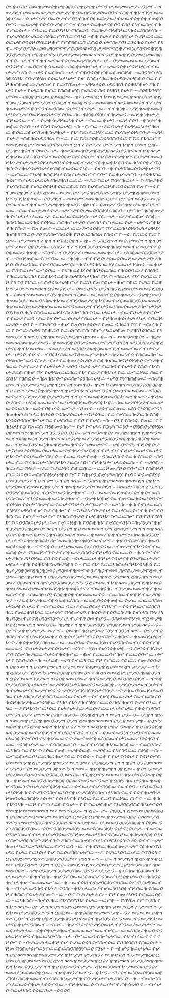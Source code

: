 ᜏᜎᜈᜉᜈᜆᜈᜇᜈᜌᜇᜏᜈᜌᜈᜂᜈᜉᜏᜈᜌᜏᜈᜌᜎᜋᜌۦᜇᜌᜇᜌᜌᜑᜏᜌᜎᜑᜎᜅᜌᜐᜎᜌᜇᜁᜇᜁᜌᜌᜌᜌᜌᜆᜈᜊᜇᜈᜏᜈᜌᜏᜇᜏᜏᜎᜎᜊᜈᜎᜈᜀᜎᜐᜎᜇᜇᜂᜈᜉᜇᜑᜏۦᜌᜎᜌᜆᜏᜇᜏᜌᜎᜆᜏᜂᜎᜈᜎᜏᜈᜇᜈᜌᜇᜂᜎᜀᜇᜎᜏᜈᜏᜈᜎᜅᜈᜏᜏᜆᜏᜑᜇᜇᜌᜈᜎᜏᜎᜏᜌᜂᜈᜆᜎᜋᜎᜊᜌᜎᜇᜈᜌᜎᜈᜏᜏᜎᜈᜂᜎᜂᜎᜇᜈᜋᜎᜈᜎᜆᜇᜏᜌᜑᜎᜏᜇᜇᜎᜁᜏᜂᜐᜀᜎᜂᜈᜇᜏۦᜎᜁᜈᜉᜎᜐᜈᜐᜇᜂᜈᜏᜇᜐᜈᜀᜈᜑᜎᜉᜌᜏᜈᜀᜌᜇᜏۦᜈᜐᜇᜆᜏᜐᜇᜎᜏᜂᜏᜑᜈᜈᜎᜌᜌᜎᜏۦᜈᜀᜌᜎᜌᜐᜇᜏᜇᜇᜏᜇᜌᜈᜏᜏᜏᜐᜏᜐᜇᜐᜈᜆᜎᜆᜈᜂᜈᜇᜈᜇᜈᜊᜏۦᜌᜆᜈᜉᜏᜂᜇᜂᜏᜈᜏᜎᜌᜆᜎᜂᜎᜑᜎᜋᜏᜆᜈᜅᜏᜇᜌᜐᜎᜎᜎᜆᜈᜏᜇᜁᜇᜐᜌۦᜇᜎᜎᜊᜈᜆᜇᜂᜌᜐᜎᜇᜈᜐᜈᜂᜏᜐᜌᜌᜏᜎᜌᜈᜈᜉᜎᜀᜌᜌᜌᜌᜇᜌᜇᜁᜎᜎᜎᜏᜌۦᜈᜁᜈᜐᜏᜌᜇᜂᜌᜁᜈᜈᜎᜎᜏᜑᜌۦᜎᜎᜎᜈᜎᜇᜎᜁᜎᜏᜌᜇᜇᜌᜈᜌᜌᜑᜌᜑᜏᜌᜇᜇᜇᜁᜇۦᜌᜂᜇᜎᜏᜏᜏᜐᜎᜑᜇᜏᜈᜎᜈᜊᜇᜇᜏᜑᜈᜈᜈᜌᜈᜆᜌۦᜎᜑᜌᜁᜏᜏᜈᜉᜏᜐᜌᜈᜎᜎᜇᜌᜌᜆᜌᜈᜎᜑᜌᜏᜎᜇᜈᜅᜈᜑᜌۦᜎᜎᜈᜏᜏᜏᜈᜆᜈᜁᜈᜅᜈᜐᜈᜑᜇᜂᜏᜂᜎᜌᜈᜂᜈᜊᜐᜀᜎᜏᜌᜂᜐᜅᜎᜏᜇᜂᜌᜂᜌᜆᜎᜋᜎᜊᜈᜉᜈᜁᜈᜏᜌᜐᜌᜌᜈᜈᜏᜎᜇᜎᜎᜐᜈᜋᜈᜅᜈᜁᜌᜌᜈᜋᜎᜎᜇᜏᜐᜅᜌᜑᜌᜐᜌᜏᜏۦᜌᜁᜈᜐᜎᜏᜈᜀᜈᜋᜌᜈᜎᜌᜏᜎᜌᜑᜎᜌᜇᜈᜎᜋᜇᜎᜈᜊᜈᜋᜈᜎᜌᜇᜏۦᜈᜏᜎᜂᜈᜐᜎᜌᜌᜑᜌᜏᜈᜀᜐᜀᜌᜎᜇᜑᜈᜐᜈᜂᜎᜊᜇۦᜈᜇᜈᜂᜇᜑᜈᜆᜌᜇᜈᜊᜎᜀᜇᜐᜇᜂᜇۦᜈᜁᜈᜌᜈᜎᜈᜐᜎᜂᜇۦᜏᜂᜇᜎᜌᜎᜌᜂᜎᜋᜈᜊᜎᜎᜇᜈᜈᜎᜏᜑᜇᜇᜈᜇᜎᜁᜏᜈᜇᜇᜏᜎᜎᜆᜌᜎᜈᜇᜇᜌᜎᜎᜈᜂᜎᜏᜎᜇᜏᜈᜇۦᜏᜌᜎᜂᜎᜌᜌᜑᜇᜑᜎᜎᜈᜂᜈᜑᜌᜐᜈᜇᜈᜇᜇᜂᜌᜂᜏᜆᜌᜆᜏᜇᜐᜅᜏᜌᜎᜋᜏᜏᜇۦᜈᜑᜈᜐᜈᜏᜐᜀᜎᜈᜌᜁᜏᜑᜇᜐᜈᜂᜈᜌᜌۦᜎᜐᜇᜏᜇᜑᜎᜑᜎᜌᜈᜊᜌᜐᜇᜂᜈᜎᜌᜑᜎᜇᜇۦᜈᜌᜏᜑᜇᜐᜎᜏᜏᜑᜈᜂᜌᜆᜈᜅᜈᜁᜎᜉᜏᜑᜌᜎᜈᜏᜎᜉᜇᜌᜈᜑᜈᜑᜈᜎᜇᜑᜌᜁᜏᜌᜌᜎᜌᜐᜇᜂᜌᜆᜈᜅᜇۦᜈᜏᜇᜁᜈᜉᜐᜅᜈᜊᜌᜈᜌᜑᜎᜀᜎᜁᜌᜇᜐᜀᜇᜇᜎᜉᜈᜋᜏᜐᜎᜏᜌᜑᜌᜐᜎᜌᜌᜑᜈᜈᜈᜏᜌᜁᜈᜅᜎᜑᜇۦᜎᜇᜎᜁᜌᜏᜈᜇᜏᜂᜏᜈᜏᜏᜇᜎᜎᜁᜎᜀᜇᜆᜎᜇᜇᜐᜇᜐᜌᜆᜇᜁᜈᜏᜎᜀᜌᜇᜎᜊᜎᜆᜈᜎᜌᜆᜏᜎᜎᜌᜎᜀᜈᜎᜌᜇᜎᜊᜈᜑᜌᜂᜈᜅᜈᜏᜎᜎᜏᜇᜏᜑᜌᜑᜈᜇᜏᜈᜇᜈᜏᜌᜈᜐᜌᜂᜈᜁᜏᜌᜏᜈᜎᜁᜎᜋᜈᜁᜌᜐᜈᜉᜇۦᜈᜀᜈᜐᜎᜉᜎᜇᜏᜏᜈᜋᜈᜋᜏᜏᜌᜆᜎᜉᜈᜅᜎᜌᜈᜋᜎᜊᜌᜌᜎᜅᜇᜂᜐᜀᜌᜎᜌᜌᜌᜏᜏᜐᜌᜌᜏᜂᜎᜏᜈᜇᜈᜎᜌᜆᜎᜈᜈᜁᜈᜀᜈᜂᜎᜁᜈᜂᜎᜏᜈᜆᜏᜐᜈᜊᜎᜉᜈᜉᜏᜌᜏᜌᜎᜋᜈᜈᜎᜇᜏᜇᜎᜂᜈᜑᜎᜋᜏᜑᜈᜎᜌᜏᜈᜇᜏᜏᜌᜈᜌᜎᜏᜑᜇᜆᜇᜁᜎᜂᜌᜈᜈᜊᜈᜐᜌᜎᜈᜉᜌᜌᜏᜆᜎᜎᜏᜆᜎᜁᜈᜉᜌᜆᜏᜑᜌᜏᜈᜀᜇᜈᜏᜆᜎᜉᜌᜁᜌᜁᜌᜌᜈᜌᜈᜐᜇᜁᜇᜑᜌᜁᜎᜇᜌᜎᜐᜀᜈᜇᜌᜑᜎᜌᜈᜌᜈᜏᜎᜉᜈᜏᜇᜈᜎᜋᜇᜏᜈᜐᜈᜏᜇᜇᜈᜁᜎᜈᜎᜉᜈᜋᜇᜐᜈᜁᜏᜏᜇᜐᜎᜅᜎᜑᜏᜎᜎᜂᜇᜏᜈᜂᜎᜆᜈᜀᜐᜅᜇᜑᜇۦᜇۦᜌᜆᜌᜏᜈᜌᜌᜈᜎᜌᜈᜀᜌᜌᜈᜐᜈᜇᜌᜇᜎᜀᜎᜋᜐᜀᜈᜅᜈᜑᜏᜏᜌᜐᜎᜑᜇᜇᜌᜎᜇᜇᜈᜈᜎᜊᜌᜆᜌᜆᜏᜎᜇᜐᜏᜑᜇۦᜏᜏᜎᜁᜎᜁᜎᜈᜎᜁᜎᜌᜌᜈᜈᜀᜈᜁᜏᜑᜈᜅᜎᜑᜈᜅᜌᜆᜏᜆᜈᜋᜌᜁᜈᜆᜌۦᜎᜁᜇᜑᜈᜁᜎᜁᜌᜌᜌᜎᜌᜑᜌᜆᜌᜎᜏᜌᜇᜏᜏᜈᜐᜀᜈᜈᜏᜑᜌᜆᜈᜆᜈᜊᜈᜅᜌᜈᜎᜆᜌۦᜌۦᜌᜁᜇۦᜌۦᜎᜁᜇᜂᜇᜎᜇᜐᜈᜑᜌᜎᜈᜑᜌᜑᜇᜌᜎᜁᜈᜋᜎᜊᜈᜑᜈᜈᜏᜈᜇᜇᜏᜈᜏᜎᜏᜐᜇۦᜈᜊᜈᜆᜌᜌᜏۦᜈᜋᜈᜂᜎᜆᜌᜇᜇᜎᜌᜑᜌᜆᜏᜆᜈᜀᜎᜈᜎᜊᜌᜑᜎᜅᜎᜅᜎᜑᜇᜇᜌۦᜇᜇᜌᜆᜏᜏᜈᜆᜎᜀᜇᜇᜈᜂᜏᜐᜏᜌᜌᜌᜐᜀᜈᜋᜈᜂᜎᜂᜇᜏᜌᜏᜎᜁᜈᜆᜈᜏᜏᜈᜎᜐᜏۦᜇᜈᜈᜅᜎᜈᜏᜆᜎᜑᜏۦᜎᜁᜇᜏᜎᜁᜎᜊᜇᜑᜌᜌᜇᜇᜎᜆᜈᜎᜎᜋᜈᜊᜏᜈᜎᜑᜈᜑᜎᜏᜈᜂᜐᜅᜎᜇᜏۦᜌᜇᜏᜎᜎᜈᜎᜂᜎᜌᜎᜉᜇᜆᜏᜈᜏᜌᜈᜑᜌᜈᜏᜆᜎᜆᜎᜐᜎᜂᜌᜐᜎᜇᜈᜈᜈᜋᜇᜁᜎᜉᜇᜌᜎᜆᜏᜏᜈᜇᜈᜉᜈᜋᜈᜑᜎᜐᜎᜑᜎᜏᜌᜂᜌᜆᜌᜇᜇۦᜇᜇᜈᜆᜌᜑᜌᜈᜈᜁᜎᜈᜏᜈᜎᜌᜎᜑᜎᜅᜐᜅᜈᜁᜎᜊᜎᜏᜇۦᜇᜑᜈᜂᜈᜑᜎᜎᜎᜐᜏᜌᜏᜇᜏᜏᜇᜐᜇᜌᜌᜌᜏᜌᜈᜐᜏۦᜏᜌᜇᜏᜈᜁᜎᜏᜎᜏᜈᜇᜌᜆᜈᜑᜈᜎᜌᜏᜈᜀᜇۦᜐᜀᜇᜇᜌۦᜐᜅᜏᜑᜇᜈᜌᜇᜎᜐᜎᜇᜌᜆᜇᜆᜏᜏᜇᜑᜎᜀᜈᜇᜈᜀᜏᜈᜈᜐᜏᜇᜈᜇᜎᜈᜏᜏᜏᜇᜌᜎᜈᜐᜏۦᜎᜈᜇᜁᜈᜁᜈᜂᜎᜁᜈᜀᜏᜇᜈᜂᜌᜌᜈᜀᜌᜂᜈᜋᜎᜐᜎᜑᜈᜇᜌۦᜎᜀᜎᜉᜇᜇᜎᜐᜎᜂᜎᜏᜎᜀᜇۦᜌۦᜈᜏᜏᜂᜌᜌᜈᜆᜌᜎᜇᜐᜎᜅᜎᜊᜌᜑᜈᜋᜎᜈᜇᜎᜌᜇᜎᜇᜈᜀᜎᜉᜏᜎᜎᜇᜇᜁᜎᜊᜏᜇᜏᜐᜌᜑᜏᜇᜈᜂᜎᜀᜌᜏᜎᜈᜏᜐᜌᜇᜌᜎᜇᜇᜏᜐᜏᜐᜎᜑᜈᜇᜎᜅᜇᜇᜇᜌᜐᜀᜈᜏᜇᜎᜎᜊᜇᜑᜇᜂᜇᜈᜎᜊᜏᜈᜈᜇᜌᜑᜏᜌᜈᜊᜇᜏᜈᜅᜇᜂᜌᜑᜇᜁᜏᜂᜈᜇᜈᜀᜇᜆᜎᜐᜏᜇᜌᜆᜈᜀᜈᜇᜎᜉᜈᜇᜈᜊᜏᜐᜇᜁᜇᜐᜈᜉᜇᜇᜐᜅᜇᜌᜈᜋᜇᜁᜇᜇᜎᜏᜇᜇᜌᜎᜎᜐᜌᜏᜇᜂᜈᜁᜏᜇᜌᜌᜈᜆᜌᜏᜌۦᜏᜂᜐᜅᜏۦᜈᜊᜎᜊᜏᜇᜇᜁᜐᜀᜈᜌᜈᜆᜈᜂᜎᜏᜇۦᜌᜇᜌᜑᜎᜇᜎᜐᜌᜌᜎᜆᜏᜆᜎᜎᜇᜌᜎᜁᜏۦᜌᜇᜎᜋᜏᜆᜇۦᜏᜌᜌᜎᜈᜁᜌᜑᜎᜐᜈᜅᜈᜏᜌᜌᜌᜂᜌۦᜎᜏᜇᜐᜇᜌᜏᜑᜏᜏᜎᜑᜎᜂᜌᜆᜏᜑᜈᜉᜎᜅᜏᜏᜌᜏᜏᜌᜎᜅᜇۦᜏᜈᜇᜂᜎᜀᜎᜑᜈᜉᜈᜎᜇᜎᜎᜆᜇᜌᜌᜐᜎᜈᜈᜁᜏᜎᜇۦᜏᜆᜈᜎᜈᜎᜈᜆᜌᜂᜇᜌᜈᜅᜎᜉᜈᜐᜏᜂᜈᜇᜎᜂᜇᜇᜌᜆᜎᜁᜎᜋᜏᜈᜈᜁᜇᜏᜏۦᜇᜂᜈᜎᜈᜅᜇᜑᜈᜑᜎᜑᜇᜁᜏᜇᜈᜏᜎᜑᜈᜂᜇᜇᜇᜁᜈᜇᜈᜉᜌᜇᜏᜑᜈᜇᜇᜐᜈᜏᜏᜌᜏᜇᜇᜌᜎᜌᜌᜐᜎᜂᜎᜁᜏᜂᜌᜈᜌᜏᜈᜐᜌᜎᜈᜈᜎᜀᜇᜌᜇᜑᜎᜇᜌۦᜌᜎᜇᜂᜈᜂᜌᜁᜈᜂᜇᜁᜎᜊᜎᜇᜇᜎᜇᜆᜎᜌᜎᜉᜌᜑᜌᜏᜏۦᜎᜉᜎᜑᜎᜏᜈᜀᜈᜁᜇᜏᜐᜅᜇᜆᜌᜈᜌᜑᜈᜉᜇᜂᜎᜊᜎᜈᜈᜇᜈᜆᜇᜏᜐᜅᜈᜆᜇᜏᜎᜊᜌᜑᜈᜌᜎᜁᜈᜅᜌᜏᜌᜏᜌۦᜈᜈᜈᜋᜇᜈᜏᜐᜏᜐᜈᜏᜎᜆᜌᜈᜎᜂᜇᜇᜎᜌᜎᜁᜌᜎᜎᜌᜌᜌᜌۦᜌᜏᜏۦᜏᜌᜏۦᜌᜎᜎᜇᜈᜏᜎᜎᜌᜏᜎᜎᜈᜊᜎᜀᜈᜌᜌᜁᜈᜎᜈᜋᜎᜀᜎᜌᜐᜅᜇᜇᜈᜁᜎᜀᜎᜇᜌᜎᜈᜀᜌᜎᜇۦᜇᜆᜇᜐᜇۦᜈᜇᜎᜊᜐᜀᜎᜂᜈᜊᜏᜑᜈᜅᜈᜀᜏᜆᜏᜇᜈᜆᜏᜂᜈᜁᜌᜂᜇᜑᜌᜐᜎᜀᜈᜈᜈᜅᜇᜑᜈᜉᜈᜌᜇۦᜎᜏᜏᜌᜇᜏᜇᜂᜌᜈᜎᜊᜎᜏᜎᜅᜇᜈᜏᜑᜈᜏᜎᜀᜈᜇᜈᜎᜇᜌᜈᜏᜏᜏᜈᜂᜈᜈᜎᜉᜈᜎᜎᜌᜇᜂᜏᜈᜈᜀᜈᜅᜎᜈᜌᜏᜎᜋᜎᜐᜇᜎᜏᜏᜎᜊᜇᜂᜎᜁᜇᜈᜇᜑᜎᜐᜈᜇᜎᜉᜎᜉᜐᜅᜌᜂᜈᜏᜌᜌᜏᜌᜎᜎᜎᜉᜎᜇᜇᜈᜐᜅᜇᜏᜈᜀᜇᜎᜈᜁᜎᜉᜈᜐᜇᜏᜌᜈᜎᜑᜌᜈᜈᜁᜇᜇᜎᜆᜇᜂᜌᜐᜈᜐᜇᜏᜌᜆᜈᜀᜈᜑᜈᜁᜇᜌᜏᜐᜌᜎᜇᜁᜌᜇᜎᜏᜇᜂᜈᜑᜇᜏᜎᜏᜈᜉᜏۦᜇᜆᜌᜑᜐᜅᜎᜑᜌᜏᜎᜁᜈᜅᜇۦᜇᜐᜎᜂᜏᜂᜈᜆᜏᜂᜈᜅᜈᜋᜌᜆᜌᜁᜈᜐᜏᜏᜎᜏᜈᜌᜏᜇᜌᜑᜏᜐᜏᜂᜇۦᜎᜁᜎᜋᜈᜁᜈᜉᜇᜈᜎᜊᜈᜀᜏᜏᜏᜏᜈᜋᜈᜆᜌᜎᜇᜎᜌᜈᜏᜇᜎᜎᜏᜎᜎᜌᜈᜑᜈᜑᜏᜂᜎᜎᜈᜏᜏۦᜎᜅᜇۦᜎᜎᜈᜂᜌᜂᜎᜊᜎᜅᜇᜈᜎᜐᜈᜅᜏᜈᜌᜑᜎᜌᜎᜆᜌᜁᜎᜊᜌᜆᜇᜂᜏᜑᜏᜐᜈᜏᜌᜏᜐᜅᜏᜈᜇᜎᜎᜅᜈᜈᜎᜉᜎᜂᜏۦᜏᜏᜏۦᜏᜂᜏᜑᜌᜎᜇᜏᜇᜈᜏᜆᜇۦᜈᜅᜈᜋᜎᜐᜈᜇᜏᜇᜇۦᜎᜅᜈᜈᜇᜂᜎᜂᜌᜎᜈᜎᜎᜁᜌᜏᜌᜈᜇᜆᜌᜐᜌᜏᜈᜐᜏᜇᜈᜈᜈᜏᜈᜂᜏᜈᜇᜇᜇᜑᜎᜋᜇᜂᜐᜀᜇᜂᜈᜁᜈᜐᜌᜇᜈᜎᜏᜆᜌᜇᜌᜎᜎᜑᜌᜈᜏᜎᜎᜀᜎᜐᜏᜈᜏᜌᜌᜏᜐᜅᜌᜏᜏᜐᜇᜏᜇᜌᜇᜁᜎᜋᜈᜉᜎᜉᜈᜈᜎᜎᜌۦᜎᜉᜎᜐᜌᜎᜇᜌᜎᜇᜌᜎᜐᜀᜎᜆᜎᜏᜌᜇᜏᜆᜈᜀᜏᜑᜎᜁᜇۦᜏᜌᜎᜅᜈᜑᜏᜂᜇᜐᜈᜎᜎᜁᜈᜎᜈᜁᜏᜑᜈᜏᜌᜇᜎᜁᜎᜀᜈᜁᜌᜆᜈᜀᜐᜀᜌᜇᜈᜉᜏᜆᜎᜐᜈᜂᜌᜆᜌᜁᜏᜇᜈᜑᜎᜑᜌᜏᜈᜑᜈᜇᜌᜇᜎᜐᜌᜑᜌᜁᜎᜌᜇᜐᜏۦᜈᜈᜇᜈᜇᜑᜇᜁᜐᜅᜌᜐᜏᜎᜏᜆᜇᜂᜎᜈᜈᜐᜏᜆᜇᜇᜇᜏᜇᜑᜈᜆᜈᜐᜌᜌᜈᜏᜎᜆᜎᜎᜈᜉᜏۦᜈᜋᜌᜑᜈᜀᜎᜉᜇᜁᜏᜑᜈᜀᜏᜌᜇᜂᜌᜌᜏᜆᜎᜉᜎᜌᜎᜉᜎᜏᜎᜁᜈᜑᜎᜏᜈᜎᜈᜈᜌᜁᜇᜇᜈᜇᜇᜐᜎᜏᜈᜀᜎᜌᜌᜏᜇᜎᜐᜅᜇᜐᜈᜋᜌᜆᜎᜈᜇᜈᜇᜏᜌᜏᜎᜇᜏᜐᜎᜑᜈᜁᜌᜆᜈᜊᜎᜆᜏۦᜎᜊᜏᜏᜌᜆᜈᜇᜈᜏᜏۦᜎᜊᜎᜅᜇᜏᜈᜌᜈᜋᜎᜑᜏᜑᜇᜇᜎᜇᜐᜅᜈᜉᜏᜎᜈᜏᜎᜁᜈᜉᜈᜎᜇᜆᜎᜀᜏᜇᜇᜈᜇᜏᜈᜌᜈᜋᜎᜑᜏᜌᜈᜀᜈᜋᜎᜁᜎᜅᜎᜇᜈᜏᜇᜂᜏᜏᜎᜆᜎᜏᜐᜅᜎᜏᜌᜆᜈᜌᜎᜁᜎᜁᜌᜎᜏᜌᜎᜌᜎᜂᜇᜆᜎᜑᜇᜆᜈᜑᜈᜈᜎᜋᜌᜁᜇᜈᜎᜂᜐᜀᜌᜐᜏۦᜈᜋᜎᜉᜎᜈᜈᜆᜎᜑᜏᜐᜌᜂᜎᜏᜌᜎᜌᜎᜇᜌᜈᜁᜎᜆᜎᜈᜎᜆᜎᜏᜈᜊᜎᜁᜎᜋᜌᜑᜏᜌᜎᜆᜎᜂᜈᜈᜎᜏᜌᜏᜎᜌᜈᜈᜐᜀᜎᜆᜇᜇᜈᜆᜎᜐᜎᜐᜎᜊᜐᜀᜎᜇᜏᜏᜈᜇᜌᜏᜌۦᜇᜑᜎᜋᜇᜐᜈᜈᜎᜏᜈᜈᜈᜀᜎᜋᜈᜅᜐᜀᜇᜈᜌᜂᜌᜆᜈᜋᜎᜂᜌᜌᜏᜏᜈᜊᜇᜏᜎᜁᜏᜎᜌᜏᜏᜎᜈᜉᜇᜁᜇᜁᜎᜌᜎᜐᜇᜐᜎᜌᜎᜎᜎᜇᜈᜁᜈᜉᜈᜎᜈᜈᜇᜎᜈᜋᜎᜂᜈᜎᜈᜋᜇᜈᜎᜅᜇᜑᜈᜇᜇᜆᜈᜈᜎᜌᜎᜅᜈᜁᜈᜈᜏᜂᜏᜆᜌۦᜌۦᜎᜉᜈᜅᜈᜈᜈᜀᜈᜆᜇᜇᜈᜂᜈᜅᜈᜐᜎᜁᜎᜉᜎᜑᜈᜋᜏᜎᜈᜋᜈᜀᜈᜇᜏᜇᜈᜀᜇᜈᜈᜑᜎᜎᜎᜈᜏᜑᜌᜂᜌᜇᜇᜇᜈᜉᜏᜏᜎᜏᜇᜑᜎᜅᜌᜎᜎᜀᜏᜏᜎᜎᜇۦᜇᜈᜈᜏᜌۦᜎᜐᜇᜐᜎᜂᜎᜌᜎᜆᜈᜇᜌۦᜈᜂᜏᜏᜎᜐᜌᜐᜎᜇᜇᜁᜏᜑᜈᜊᜎᜆᜎᜆᜌᜌᜈᜊᜌᜐᜏᜐᜇۦᜈᜂᜎᜏᜎᜁᜈᜑᜏᜌᜇᜁᜌۦᜈᜐᜌᜎᜏᜌᜎᜈᜏᜂᜌᜂᜇᜌᜌᜆᜌᜈᜌᜑᜈᜈᜎᜏᜈᜀᜈᜊᜌᜂᜌᜂᜈᜂᜎᜑᜎᜇᜎᜀᜎᜁᜇᜂᜈᜊᜌᜆᜐᜀᜏᜂᜈᜊᜎᜁᜈᜉᜌᜂᜈᜂᜇᜐᜈᜂᜈᜂᜇᜏᜌᜐᜇᜎᜈᜇᜎᜁᜏᜆᜈᜏᜎᜇᜇۦᜈᜎᜈᜌᜇᜌᜎᜐᜇۦᜎᜊᜇᜑᜈᜅᜈᜉᜇᜎᜎᜌᜈᜌᜌᜌᜈᜌᜇᜐᜇۦᜇᜏᜈᜅᜎᜌᜌᜁᜎᜐᜈᜏᜈᜎᜎᜇᜌᜂᜇᜆᜏᜈᜇᜎᜎᜎᜈᜎᜌᜏᜏᜈᜇᜂᜌۦᜎᜀᜏᜐᜏᜇᜇۦᜎᜀᜈᜁᜇۦᜈᜌᜎᜐᜈᜀᜇᜏᜈᜅᜌᜇᜇᜐᜌᜇᜎᜋᜇᜐᜈᜀᜈᜅᜈᜌᜎᜆᜎᜇᜈᜏᜈᜑᜎᜂᜌᜂᜇᜇᜇᜎᜈᜆᜈᜇᜇᜈᜎᜎᜈᜑᜈᜇᜈᜅᜏᜂᜎᜊᜈᜈᜏᜈᜎᜋᜇᜇᜇᜎᜏᜑᜈᜁᜈᜁᜎᜋᜈᜐᜎᜁᜌᜏᜈᜂᜌᜑᜌᜁᜈᜀᜌᜈᜇᜎᜈᜊᜇᜈᜇᜐᜈᜑᜇᜁᜈᜏᜏᜏᜈᜅᜈᜇᜎᜉᜇۦᜇᜇᜇᜂᜈᜅᜌᜏᜌᜈᜏۦᜌᜁᜎᜑᜈᜎᜇᜏᜇۦᜏᜇᜌۦᜈᜁᜏᜈᜌᜎᜐᜀᜎᜑᜎᜏᜎᜐᜇᜆᜇᜐᜈᜂᜈᜁᜎᜅᜇᜈᜐᜀᜇۦᜇᜌᜌᜆᜎᜐᜈᜋᜌᜂᜎᜈᜏᜏᜌᜎᜏᜏᜇᜂᜌᜈᜎᜋᜌᜈᜎᜐᜌᜂᜈᜉᜐᜅᜎᜉᜏᜐᜌᜐᜎᜐᜎᜋᜌۦᜎᜉᜎᜈᜏᜇᜎᜋᜏᜑᜏᜈᜇᜇᜎᜀᜇۦᜎᜊᜇᜌᜈᜋᜈᜊᜇᜁᜌۦᜎᜁᜇᜌᜈᜑᜈᜌᜈᜆᜎᜈᜎᜏᜈᜎᜐᜀᜌᜐᜈᜐᜇᜎᜌᜏᜈᜁᜏᜑᜏᜑᜏᜆᜎᜉᜈᜋᜌᜌᜌᜑᜇᜆᜎᜑᜏᜇᜈᜆᜈᜊᜌᜏᜇᜆᜐᜀᜎᜂᜏᜂᜎᜁᜎᜑᜏᜎᜌᜎᜏᜈᜈᜀᜎᜆᜎᜌᜇᜐᜏᜇᜈᜆᜏۦᜈᜏᜌᜂᜌᜆᜎᜉᜏᜂᜎᜈᜎᜉᜈᜈᜎᜑᜈᜇᜇᜐᜌᜈᜎᜀᜎᜉᜈᜏᜈᜋᜐᜀᜈᜅᜇᜑᜇᜑᜇᜏᜏᜇᜎᜅᜇۦᜐᜅᜎᜉᜏᜈᜎᜇᜎᜉᜎᜏᜎᜆᜈᜇᜇᜁᜏۦᜎᜅᜌᜌᜌᜌᜎᜏᜏᜌᜎᜑᜏᜂᜎᜑᜐᜅᜎᜋᜏᜏᜈᜌᜈᜑᜏۦᜈᜆᜏᜎᜈᜐᜌᜆᜏᜎᜈᜋᜈᜌᜇᜇᜎᜌᜏᜎᜈᜏᜈᜆᜇᜑᜈᜋᜎᜁᜇᜁᜏᜆᜈᜆᜎᜁᜇᜏᜏᜆᜇۦᜌᜆᜌᜎᜎᜊᜏᜌᜏᜑᜈᜑᜌᜇᜈᜑᜌᜂᜎᜋᜇᜂᜎᜇᜎᜐᜎᜆᜇᜁᜎᜊᜇᜁᜎᜅᜌᜏᜏᜌᜎᜏᜈᜅᜇᜎᜎᜌᜈᜇᜌᜁᜏᜎᜌᜏᜇۦᜇᜆᜈᜐᜇᜏᜈᜐᜌᜇᜇᜐᜎᜉᜌᜂᜌᜑᜎᜀᜈᜐᜈᜉᜌᜆᜐᜅᜎᜀᜌᜇᜏᜏᜈᜈᜌᜈᜇᜏᜎᜆᜈᜐᜎᜇᜇᜐᜌۦᜌᜌᜏۦᜈᜈᜈᜂᜏᜎᜎᜊᜏᜆᜇᜁᜎᜐᜌᜁᜎᜅᜏᜏᜈᜁᜇᜌᜇᜆᜈᜎᜏᜇᜌᜐᜏۦᜇᜐᜈᜅᜏᜐᜎᜑᜎᜅᜈᜏᜌᜂᜌᜈᜎᜈᜌᜁᜌᜆᜇᜌᜏᜐᜏᜂᜌᜏᜈᜇᜎᜏᜇᜏᜈᜊᜈᜑᜌᜐᜏᜌᜌᜁᜎᜂᜌᜎᜎᜈᜎᜌᜇᜌᜎᜊᜇᜌᜎᜋᜏۦᜏۦᜌᜏᜌᜂᜎᜐᜈᜐᜏᜌᜎᜐᜌᜑᜎᜌᜈᜁᜏᜐᜇᜐᜌᜇᜏᜂᜇᜎᜌᜌᜈᜊᜌᜐᜎᜊᜈᜂᜇᜁᜏᜇᜎᜋᜌᜑᜎᜆᜎᜋᜈᜏᜇᜁᜌᜌᜎᜇᜎᜇᜈᜉᜏᜈᜏᜐᜈᜈᜌᜈᜇᜆᜏᜂᜈᜇᜎᜂᜈᜂᜎᜀᜌᜈᜎᜂᜐᜀᜇᜁᜏۦᜈᜀᜈᜋᜏᜎᜌᜎᜏᜂᜇۦᜎᜂᜇᜑᜌᜎᜐᜀᜏᜆᜇᜂᜏᜇᜎᜌᜌᜌᜌᜇᜌᜇᜏᜌᜇᜇᜌۦᜌᜆᜌᜇᜎᜈᜏᜎᜌᜈᜏᜌᜎᜏᜎᜏᜌᜆᜌᜎᜎᜁᜏۦᜈᜆᜈᜉᜏᜑᜏᜐᜈᜐᜎᜂᜎᜎᜇᜏᜎᜏᜏᜑᜏᜑᜌۦᜈᜎᜈᜅᜎᜅᜇۦᜇᜈᜌᜂᜏᜈᜈᜇᜏᜐᜌᜎᜏᜌᜎᜐᜇᜈᜇᜁᜇᜇᜎᜏᜌۦᜈᜇᜎᜌᜈᜑᜈᜂᜎᜀᜇᜈᜎᜈᜌᜏᜐᜅᜈᜁᜈᜎᜈᜀᜈᜉᜏᜆᜎᜋᜎᜁᜐᜀᜈᜌᜈᜆᜏᜇᜈᜆᜈᜉᜈᜏᜏᜐᜈᜁᜈᜂᜌᜁᜈᜇᜎᜉᜈᜐᜎᜎᜎᜌᜈᜂᜎᜐᜏۦᜎᜉᜎᜑᜈᜇᜎᜇᜏᜂᜎᜊᜌᜂᜎᜎᜈᜁᜇᜌᜇᜂᜈᜂᜎᜋᜏᜏᜎᜀᜈᜉᜇᜁᜎᜎᜌᜁᜎᜅᜎᜈᜇᜐᜈᜇᜎᜌᜏᜇᜇᜆᜌᜏᜈᜐᜎᜁᜇᜑᜏᜂᜈᜉᜌۦᜇᜑᜎᜊᜈᜊᜇᜆᜏᜑᜇᜎᜎᜉᜈᜈᜈᜀᜇᜈᜈᜈᜇᜑᜎᜁᜈᜂᜈᜉᜇᜂᜈᜈᜎᜇᜎᜀᜎᜉᜏᜇᜎᜅᜈᜑᜌᜈᜏᜇᜈᜑᜌᜏᜈᜇᜎᜂᜎᜂᜏᜇᜇۦᜈᜐᜈᜑᜈᜑᜇᜆᜇᜈᜌᜇᜏᜂᜇᜁᜈᜁᜈᜌᜎᜊᜇᜎᜏᜏᜏᜑᜎᜇᜈᜎᜎᜌᜎᜏᜏᜌᜎᜎᜏᜐᜏᜆᜈᜌᜇᜇᜎᜋᜈᜐᜌᜌᜈᜋᜈᜁᜌᜆᜇۦᜎᜂᜇᜆᜌᜂᜈᜊᜌᜎᜏᜎᜎᜈᜏᜎᜏᜏᜏᜂᜇᜁᜇᜆᜌᜌᜏᜆᜏᜎᜇᜂᜏᜌᜎᜂᜈᜅᜎᜀᜎᜇᜇᜑᜈᜋᜈᜈᜌᜈᜎᜂᜈᜐᜇᜑᜈᜏᜎᜉᜇᜌᜌᜈᜏᜇᜌᜐᜇᜂᜎᜁᜏᜏᜈᜊᜏۦᜇᜎᜈᜑᜎᜊᜈᜊᜎᜀᜇᜁᜇᜆᜈᜀᜌᜎᜈᜏᜇᜈᜏᜈᜈᜑᜈᜋᜇᜎᜇᜈᜏᜐᜈᜌᜈᜊᜈᜏᜈᜁᜎᜅᜏᜇᜎᜏᜇᜎᜈᜊᜈᜀᜈᜁᜌᜏᜈᜁᜈᜇᜈᜋᜎᜐᜇᜂᜎᜅᜌᜌᜏᜆᜈᜐᜈᜇᜈᜑᜏᜎᜇᜌᜎᜉᜎᜐᜈᜁᜎᜁᜎᜏᜏᜑᜌᜐᜇᜂᜇᜂᜌᜂᜏᜐᜈᜈᜎᜎᜌᜂᜎᜏᜈᜋᜇᜂᜏᜎᜈᜉᜌᜈᜐᜀᜈᜋᜌᜂᜈᜈᜎᜁᜎᜎᜏᜎᜈᜌᜏᜌᜐᜅᜏᜌᜇᜈᜈᜐᜌᜏᜌᜆᜎᜏᜌᜂᜎᜈᜎᜂᜏᜇᜎᜁᜎᜁᜏᜎᜇᜐᜇۦᜈᜎᜎᜑᜇۦᜈᜈᜎᜀᜏᜂᜈᜑᜇᜐᜎᜆᜎᜌᜇᜈᜎᜊᜌᜑᜎᜎᜎᜇᜌᜈᜈᜋᜎᜂᜌᜏᜈᜏᜈᜊᜈᜂᜌᜆᜏᜏᜇᜇᜈᜀᜇᜇᜇᜁᜇᜎᜇᜆᜇᜎᜎᜊᜌᜑᜎᜐᜏᜑᜌᜑᜏᜐᜏᜂᜎᜐᜇᜎᜇᜏᜈᜇᜈᜐᜎᜌᜈᜁᜌۦᜇᜂᜇᜁᜌᜎᜇᜈᜎᜊᜎᜊᜇᜏᜈᜊᜌᜈᜇۦᜈᜅᜌᜇᜈᜂᜈᜆᜈᜁᜇᜌᜐᜅᜎᜋᜌᜇᜌᜎᜈᜉᜈᜎᜏᜂᜏᜈᜎᜁᜎᜁᜌᜈᜇᜑᜌۦᜇᜁᜏᜐᜈᜌᜈᜈᜈᜎᜏᜐᜇۦᜏᜆᜌᜈᜈᜐᜏᜐᜇᜑᜏᜏᜎᜏᜈᜐᜌᜁᜐᜀᜇᜇᜎᜊᜇᜂᜐᜀᜏᜌᜎᜂᜏᜌᜌᜑᜎᜇᜎᜁᜏᜂᜈᜆᜈᜇᜎᜎᜌۦᜎᜉᜌᜏᜏᜇᜎᜀᜐᜅᜌᜇᜌᜂᜈᜎᜎᜊᜇᜐᜇۦᜈᜈᜌᜌᜈᜈᜏᜂᜎᜉᜈᜆᜌᜏᜈᜂᜈᜆᜌᜐᜎᜂᜎᜌᜈᜊᜎᜁᜈᜋᜈᜎᜌᜂᜎᜌᜈᜀᜏᜂᜎᜌᜏۦᜏᜎᜎᜑᜌᜆᜈᜅᜌᜂᜇᜂᜇᜆᜐᜀᜇᜁᜎᜆᜏᜇᜏᜑᜇۦᜎᜈᜎᜐᜇۦᜈᜇᜈᜅᜌۦᜌᜆᜎᜈᜈᜋᜏᜐᜌᜁᜎᜌᜇᜎᜇᜂᜏᜌᜎᜉᜎᜇᜏᜌᜈᜀᜌᜆᜇᜑᜌۦᜎᜌᜇᜂᜏᜏᜇᜌᜇᜎᜏᜐᜏᜂᜎᜊᜏᜏᜐᜅᜇᜌᜐᜅᜎᜂᜈᜐᜌᜏᜏᜂᜇᜆᜌᜐᜎᜑᜎᜑᜌᜑᜎᜁᜌᜐᜎᜈᜐᜅᜈᜅᜈᜊᜇᜆᜌᜐᜏᜐᜇᜎᜏᜌᜎᜎᜏᜂᜏᜑᜈᜇᜐᜅᜐᜅᜌᜏᜇᜌᜌۦᜎᜂᜌᜂᜇᜏᜇۦᜈᜆᜈᜁᜇᜇᜏᜈᜎᜑᜌᜈᜏᜏᜈᜌᜎᜂᜌᜌᜌᜈᜇۦᜏᜎᜏᜆᜌۦᜌۦᜏᜑᜈᜉᜈᜁᜈᜐᜈᜇᜎᜀᜌۦᜇᜌᜌᜑᜈᜈᜎᜐᜈᜑᜈᜉᜏᜆᜏᜇᜇᜂᜈᜅᜈᜆᜏᜂᜇᜆᜌᜂᜏᜈᜌᜇᜏᜑᜈᜈᜏᜏᜈᜆᜌۦᜈᜋᜎᜁᜇᜇᜇᜆᜇᜑᜈᜑᜇᜎᜏᜐᜎᜎᜌᜏᜈᜐᜎᜅᜈᜁᜏᜆᜎᜀᜌᜐᜇᜎᜈᜑᜎᜀᜌۦᜇᜏᜈᜏᜎᜀᜌۦᜎᜏᜈᜑᜈᜀᜌᜁᜈᜌᜎᜋᜇᜂᜏᜂᜏᜈᜎᜐᜏᜇᜈᜎᜈᜇᜏᜐᜎᜈᜈᜊᜎᜊᜌᜌᜎᜅᜎᜑᜇᜑᜏᜎᜎᜌᜌᜌᜌۦᜈᜑᜎᜐᜎᜅᜌᜂᜏᜏᜎᜆᜇᜁᜏᜈᜇᜑᜇᜂᜈᜊᜈᜑᜈᜋᜏۦᜈᜁᜎᜀᜈᜀᜐᜀᜎᜌᜇᜑᜇᜆᜈᜑᜎᜐᜐᜅᜎᜆᜎᜌᜈᜎᜎᜀᜎᜁᜌᜑᜏᜆᜌۦᜎᜁᜏᜎᜎᜐᜎᜊᜇᜇᜏᜂᜎᜉᜈᜈᜎᜉᜇۦᜎᜊᜎᜆᜌۦᜇᜎᜎᜉᜐᜀᜇᜌᜌۦᜈᜐᜏۦᜎᜋᜎᜊᜈᜊᜇᜑᜈᜈᜏᜈᜈᜇᜌᜁᜎᜉᜈᜑᜏᜆᜇᜏᜇۦᜇۦᜈᜈᜎᜅᜎᜊᜏᜆᜎᜐᜌᜈᜌᜈᜎᜂᜌᜈᜈᜏᜌᜂᜎᜇᜏᜎᜈᜉᜐᜀᜏᜆᜏᜇᜇۦᜎᜏᜇᜌᜐᜀᜇᜌᜎᜈᜈᜌᜎᜏᜈᜇᜎᜑᜎᜈᜎᜑᜈᜉᜎᜉᜎᜎᜌᜐᜏᜇᜌۦᜎᜆᜏᜇᜌᜇᜌᜌᜎᜆᜇᜁᜈᜌᜌᜌᜇᜑᜏᜈᜏᜈᜌᜌᜈᜇᜎᜁᜇᜁᜇᜆᜇᜁᜎᜋᜈᜑᜇۦᜇᜐᜈᜉᜈᜁᜏᜎᜏᜌᜇᜐᜎᜋᜏᜎᜈᜇᜇᜂᜏᜆᜈᜑᜌᜑᜏᜆᜇᜇᜏᜎᜈᜆᜌᜆᜇۦᜎᜀᜎᜉᜇᜎᜎᜎᜎᜐᜏᜆᜎᜑᜏᜌᜇᜌᜌᜇᜈᜐᜎᜉᜎᜉᜇᜏᜏᜂᜎᜆᜈᜋᜏᜇᜎᜐᜈᜐᜈᜂᜎᜊᜇᜏᜌᜑᜐᜅᜎᜐᜈᜌᜏᜆᜇᜂᜎᜇᜇᜈᜇᜈᜏᜈᜐᜀᜇᜏᜎᜂᜌᜑᜎᜑᜈᜋᜏᜈᜇᜌᜌᜇᜎᜉᜎᜌᜈᜁᜇᜁᜈᜈᜇᜈᜌᜇᜌᜆᜈᜀᜌᜂᜎᜌᜌᜈᜏᜆᜇۦᜈᜋᜈᜎᜎᜉᜇᜌᜈᜊᜈᜊᜌᜇᜌᜈᜈᜂᜇᜇᜎᜇᜏᜂᜐᜅᜎᜁᜇᜈᜇᜏᜌᜁᜈᜊᜏᜆᜈᜈᜌᜁᜎᜉᜌᜂᜌᜇᜈᜈᜇᜐᜎᜀᜇۦᜏᜂᜏۦᜌᜆᜎᜎᜈᜉᜈᜋᜇᜏᜎᜌᜌᜑᜐᜀᜇᜂᜏᜇᜎᜀᜌᜇᜎᜁᜌᜏᜏᜆᜇᜇᜌᜂᜇᜈᜇᜏᜈᜊᜇᜑᜎᜋᜈᜅᜏᜆᜇᜆᜏᜑᜈᜀᜏᜑᜎᜀᜏᜎᜇᜂᜏᜇᜏᜐᜇᜁᜈᜆᜐᜀᜈᜊᜈᜇᜇᜎᜎᜉᜈᜀᜈᜂᜇᜌᜎᜈᜎᜏᜌᜐᜌᜆᜌᜌᜈᜀᜏᜑᜈᜑᜎᜅᜈᜆᜈᜆᜌᜁᜇᜏᜎᜈᜌᜌᜎᜏᜎᜊᜇᜑᜎᜐᜈᜀᜇۦᜏᜎᜌᜁᜌᜆᜎᜆᜈᜊᜌᜏᜎᜑᜎᜉᜌᜏᜎᜇᜌᜂᜈᜏᜎᜏᜇᜐᜌᜑᜏᜊᜏᜊ
